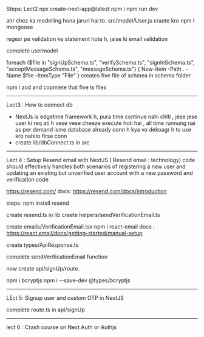 Steps: Lect2
npx create-next-app@latest
npm i
npm run dev


ahr chez ka modelling hona jaruri hai to. src/model/User.js craete kro
npm i mongoose

regexr pe validation ke statement hote h, jaise ki email validation

complete usermodel

foreach ($file in "signUpSchema.ts", "verifySchema.ts", "signInSchema.ts", "acceptMessageSchema.ts", "messageSchema.ts") {
    New-Item -Path . -Name $file -ItemType "File"
}
creates five file of schmea in schema folder


npm i zod and copmlete that five ts files


----


Lect3 : How to connect db


- NextJs is edgetime framework h, pura time continue nahi chlti , jese jese user ki req ati h vese vese cheeze execute hoti hai  , all time runnung nai as per demand
isme  database already conn h kya vo dekoagr h to use kro nahito firse conn 
-  create lib/dbConnect.ts in src



---

Lect 4 : Setup Resend email with NextJS
( Resend email : technology)
code should effectively handles both scenarios of registering a new user and updating an existing but unverified user account with a new password and verification code

https://resend.com/
docs: https://resend.com/docs/introduction
 
 steps: npm install resend

 create resend.ts in lib
 craete helpers/sendVerificationEmail.ts

 create emails/VerificationEmail.tsx
 npm i react-email
 docs : https://react.email/docs/getting-started/manual-setup

 create types/ApiResponse.ts

 complete sendVerificationEmail function

 now create api/signUp/route.
 
 npm i bcryptjs
 npm i --save-dev @types/bcryptjs

 ---


 LEct 5: Signup user and custom OTP in NextJS

 complete route.ts in api/signUp



 ----

 lect 6 : Crash course on Next Auth or Authjs

